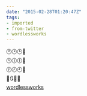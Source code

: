 ```yaml
---
date: "2015-02-28T01:20:47Z"
tags:
- imported
- from-twitter
- wordlessworks
---
```

🕐🕑🕒🎸\
🕓🕔🕕💃\
🕖🕗🕘💍\
🗿🔃⏰🌃\
[wordlessworks](/tags/wordlessworks)
